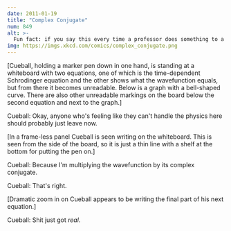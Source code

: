 ```yaml
---
date: 2011-01-19
title: "Complex Conjugate"
num: 849
alt: >-
  Fun fact: if you say this every time a professor does something to a complex-number equation that drops the imaginary part, they'll eventually move the class to another room and tell everyone else except you.
img: https://imgs.xkcd.com/comics/complex_conjugate.png
---
```

[Cueball, holding a marker pen down in one hand, is standing at a whiteboard with two equations, one of which is the time-dependent Schrodinger equation and the other shows what the wavefunction equals, but from there it becomes unreadable. Below is a graph with a bell-shaped curve. There are also other unreadable markings on the board below the second equation and next to the graph.]

Cueball: Okay, anyone who's feeling like they can't handle the physics here should probably just leave now.

[In a frame-less panel Cueball is seen writing on the whiteboard. This is seen from the side of the board, so it is just a thin line with a shelf at the bottom for putting the pen on.]

Cueball: Because I'm multiplying the wavefunction by its complex conjugate.

Cueball: That's right.

[Dramatic zoom in on Cueball appears to be writing the final part of his next equation.]

Cueball: Shit just got *real*.